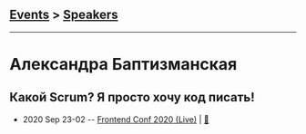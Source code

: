 ## [Events](../README.md) > [Speakers](../speakers.md)
---

# Александра Баптизманская

## Какой Scrum? Я просто хочу код писать!
- 2020 Sep 23-02 -- [Frontend Conf 2020 (Live)](https://youtu.be/hkVfERv-T-E)  | [:notebook:](https://drive.google.com/file/d/1OPlc-MEiDtIAXAvC6cKyqjbGPH9OxFaD/view)  
